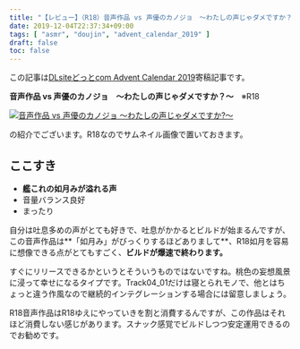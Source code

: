 ```yaml
---
title: "【レビュー】（R18）音声作品 vs 声優のカノジョ　～わたしの声じゃダメですか？～"
date: 2019-12-04T22:37:34+09:00
tags: [ "asmr", "doujin", "advent_calendar_2019" ]
draft: false
toc: false
---
```


この記事は[DLsiteどっとcom Advent Calendar 2019](https://adventar.org/calendars/3918)寄稿記事です。

**音声作品 vs 声優のカノジョ　～わたしの声じゃダメですか？～**　※R18

<a rel="noopener" href="https://www.dlsite.com/maniax/dlaf/=/t/t/link/work/aid/kunimi53chi/id/RJ257006.html" target="_blank"><img src="//img.dlsite.jp/modpub/images2/work/doujin/RJ258000/RJ257006_img_sam.jpg" alt="音声作品 vs 声優のカノジョ ～わたしの声じゃダメですか?～" title="音声作品 vs 声優のカノジョ ～わたしの声じゃダメですか?～" border="0" class="target_type" /></a>

の紹介でございます。R18なのでサムネイル画像で置いておきます。

## ここすき

- **艦これの如月みが溢れる声**
- 音量バランス良好
- まったり

自分は吐息多めの声がとても好きで、吐息がかかるとビルドが始まるんですが、この音声作品は**「如月み」がびっくりするほどありまして**、R18如月を容易に想像できる点がとてもすごく、**ビルドが爆速で終わります。**

すぐにリリースできるかというとそういうものではないですね。桃色の妄想風景に浸って幸せになるタイプです。Track04_01だけは寝とられモノで、他とはちょっと違う作風なので継続的インテグレーションする場合には留意しましょう。

R18音声作品はR18ゆえにやっていきを割と消費するんですが、この作品はそれほど消費しない感じがあります。スナック感覚でビルドしつつ安定運用できるのでお勧めです。